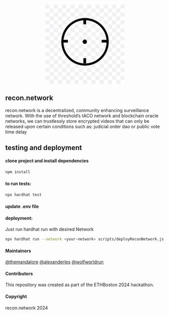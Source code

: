 <p align="center">
    <img src= './public/target.png' width="250" alt='tellor.io' />
</p>

## recon.network <a name="sample"> </a>

recon.network is a decentralized, community enhancing surveillance network.  With the use of threshold’s tACO network and blockchain oracle networks, we can trustlessly store encrypted videos that can only be released upon certain conditions such as:
  judicial order
  dao or public vote
  time delay


## testing and deployment
#### clone project and install dependencies

```bash
npm install
```
#### to run tests:

```bash
npx hardhat test
```
#### update .env file 


#### deployment:
Just run hardhat run with desired Network

```bash
npx hardhat run --network <your-network> scripts/deployReconNetwork.js
```


#### Maintainers <a name="maintainers"> </a>
[@themandalore](https://github.com/themandalore)
[@alexanderles](https://github.com/alexanderles)
[@wolfworldrun](https://github.com/wolfworldrun)
<br>

#### Contributors<a name="contributors"> </a>

This repository was created as part of the ETHBoston 2024 hackathon.


#### Copyright

recon.network 2024
